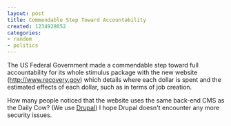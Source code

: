 ```yaml
---
layout: post
title: Commendable Step Toward Accountability
created: 1234928052
categories:
- random
- politics
---
```

The US Federal Government made a commendable step toward full accountability for its whole stimulus package with the new website (http://www.recovery.gov) which details where each dollar is spent and the estimated effects of each dollar, such as in terms of job creation.

How many people noticed that the website uses the same back-end CMS as the Daily Cow? (We use [Drupal](http://drupal.org)) I hope Drupal doesn't encounter any more security issues.
